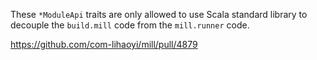 These `*ModuleApi` traits are only allowed to use Scala standard library to decouple the `build.mill` code from
the `mill.runner` code.

https://github.com/com-lihaoyi/mill/pull/4879
